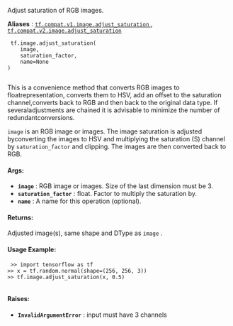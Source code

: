 Adjust saturation of RGB images.

**Aliases** : [ `tf.compat.v1.image.adjust_saturation` ](/api_docs/python/tf/image/adjust_saturation), [ `tf.compat.v2.image.adjust_saturation` ](/api_docs/python/tf/image/adjust_saturation)

```
 tf.image.adjust_saturation(
    image,
    saturation_factor,
    name=None
)
 
```

This is a convenience method that converts RGB images to floatrepresentation, converts them to HSV, add an offset to the saturation channel,converts back to RGB and then back to the original data type. If severaladjustments are chained it is advisable to minimize the number of redundantconversions.

 `image`  is an RGB image or images.  The image saturation is adjusted byconverting the images to HSV and multiplying the saturation (S) channel by `saturation_factor`  and clipping. The images are then converted back to RGB.

#### Args:
- **`image`** : RGB image or images. Size of the last dimension must be 3.
- **`saturation_factor`** : float. Factor to multiply the saturation by.
- **`name`** : A name for this operation (optional).


#### Returns:
Adjusted image(s), same shape and DType as  `image` .

#### Usage Example:


```
 >> import tensorflow as tf
>> x = tf.random.normal(shape=(256, 256, 3))
>> tf.image.adjust_saturation(x, 0.5)
 
```

#### Raises:
- **`InvalidArgumentError`** : input must have 3 channels
